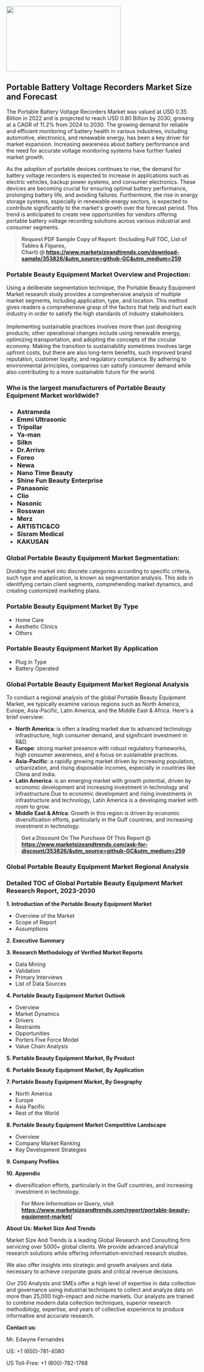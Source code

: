 <p><img class="alignnone size-medium wp-image-20088" src="https://ffe5etoiles.com/wp-content/uploads/2024/12/MST1-300x171.png" alt="" width="300" height="171" /></p><h2>Portable Battery Voltage Recorders Market Size and Forecast</h2><p>The Portable Battery Voltage Recorders Market was valued at USD 0.35 Billion in 2022 and is projected to reach USD 0.80 Billion by 2030, growing at a CAGR of 11.2% from 2024 to 2030. The growing demand for reliable and efficient monitoring of battery health in various industries, including automotive, electronics, and renewable energy, has been a key driver for market expansion. Increasing awareness about battery performance and the need for accurate voltage monitoring systems have further fueled market growth.</p><p>As the adoption of portable devices continues to rise, the demand for battery voltage recorders is expected to increase in applications such as electric vehicles, backup power systems, and consumer electronics. These devices are becoming crucial for ensuring optimal battery performance, prolonging battery life, and avoiding failures. Furthermore, the rise in energy storage systems, especially in renewable energy sectors, is expected to contribute significantly to the market's growth over the forecast period. This trend is anticipated to create new opportunities for vendors offering portable battery voltage recording solutions across various industrial and consumer segments.</p></p><blockquote id="" class=""><strong>Request PDF Sample Copy of Report: (Including Full TOC, List of Tables &amp; Figures, Chart)&nbsp;@&nbsp;<strong><a href="https://www.marketsizeandtrends.com/download-sample/353826/&utm_source=github-GC&utm_medium=259" target="_blank">https://www.marketsizeandtrends.com/download-sample/353826/&utm_source=github-GC&utm_medium=259</a></strong></strong></blockquote><h3 id="" class="">Portable Beauty Equipment Market&nbsp;Overview and Projection:</h3><p id="" class="">Using a deliberate segmentation technique, the Portable Beauty Equipment Market research study provides a comprehensive analysis of multiple market segments, including application, type, and location. This method gives readers a comprehensive grasp of the factors that help and hurt each industry in order to satisfy the high standards of industry stakeholders. <br /> <br />Implementing sustainable practices involves more than just designing products; other operational changes include using renewable energy, optimizing transportation, and adopting the concepts of the circular economy. Making the transition to sustainability sometimes involves large upfront costs, but there are also long-term benefits, such improved brand reputation, customer loyalty, and regulatory compliance. By adhering to environmental principles, companies can satisfy consumer demand while also contributing to a more sustainable future for the world.</p><h3 id="" class="">Who is the largest manufacturers of&nbsp;Portable Beauty Equipment Market worldwide?</h3><h3 class=""><p><ul><li>Astrameda </li><li> Emmi Ultrasonic </li><li> Tripollar </li><li> Ya-man </li><li> Silkn </li><li> Dr.Arrivo </li><li> Foreo </li><li> Newa </li><li> Nano Time Beauty </li><li> Shine Fun Beauty Enterprise </li><li> Panasonic </li><li> Clio </li><li> Nasonic </li><li> Rosswan </li><li> Merz </li><li> ARTISTIC&CO </li><li> Sisram Medical </li><li> KAKUSAN</li></ul></p></h3><h3 id="" class="">Global&nbsp;Portable Beauty Equipment Market Segmentation:</h3><p id="" class="">Dividing the market into discrete categories according to specific criteria, such type and application, is known as segmentation analysis. This aids in identifying certain client segments, comprehending market dynamics, and creating customized marketing plans.</p><h3 id="" class="">Portable Beauty Equipment Market&nbsp;By Type</h3><p><p><ul><li>Home Care</li><li> Aesthetic Clinics</li><li> Others</p></li></ul></p></p><h3 id="" class="">Portable Beauty Equipment Market&nbsp;By Application</h3><p class=""><p><ul><li>Plug in Type</li><li> Battery Operated</li></ul></p></p><h3 id="" class="">Global Portable Beauty Equipment Market Regional Analysis</h3><p id="" class="">To conduct a regional analysis of the global Portable Beauty Equipment Market, we typically examine various regions such as North America, Europe, Asia-Pacific, Latin America, and the Middle East &amp; Africa. Here's a brief overview:</p><ul><li><strong>North America</strong>: is often a leading market due to advanced technology infrastructure, high consumer demand, and significant investment in R&amp;D.</li><li><strong>Europe</strong>: strong market presence with robust regulatory frameworks, high consumer awareness, and a focus on sustainable practices.</li><li><strong>Asia-Pacific</strong>: a rapidly growing market driven by increasing population, urbanization, and rising disposable incomes, especially in countries like China and India.</li><li><strong>Latin America</strong>: is an emerging market with growth potential, driven by economic development and increasing investment in technology and infrastructure.Due to economic development and rising investments in infrastructure and technology, Latin America is a developing market with room to grow.</li><li><strong>Middle East &amp; Africa</strong>: Growth in this region is driven by economic diversification efforts, particularly in the Gulf countries, and increasing investment in technology.</li></ul><blockquote id="" class=""><strong>Get a Discount On The Purchase Of This Report @ <strong><a href="https://www.marketsizeandtrends.com/ask-for-discount/353826/&utm_source=github-GC&utm_medium=259" target="_blank">https://www.marketsizeandtrends.com/ask-for-discount/353826/&utm_source=github-GC&utm_medium=259</a></strong></strong></blockquote><h3 id="" class="">Global Portable Beauty Equipment Market Regional Analysis</h3><h3 id="" class="">Detailed TOC of Global Portable Beauty Equipment Market Research Report, 2023-2030</h3><p id="" class=""><strong>1. Introduction of the Portable Beauty Equipment Market</strong></p><ul><li>Overview of the Market</li><li>Scope of Report</li><li>Assumptions</li></ul><p id="" class=""><strong>2. Executive Summary</strong></p><p id="" class=""><strong>3. Research Methodology of Verified Market Reports</strong></p><ul><li>Data Mining</li><li>Validation</li><li>Primary Interviews</li><li>List of Data Sources</li></ul><p id="" class=""><strong>4. Portable Beauty Equipment Market Outlook</strong></p><ul><li>Overview</li><li>Market Dynamics</li><li>Drivers</li><li>Restraints</li><li>Opportunities</li><li>Porters Five Force Model</li><li>Value Chain Analysis</li></ul><p id="" class=""><strong>5. Portable Beauty Equipment Market, By Product</strong></p><p id="" class=""><strong>6. Portable Beauty Equipment Market, By Application</strong></p><p id="" class=""><strong>7. Portable Beauty Equipment Market, By Geography</strong></p><ul><li>North America</li><li>Europe</li><li>Asia Pacific</li><li>Rest of the World</li></ul><p id="" class=""><strong>8. Portable Beauty Equipment Market Competitive Landscape</strong></p><ul><li>Overview</li><li>Company Market Ranking</li><li>Key Development Strategies</li></ul><p id="" class=""><strong>9. Company Profiles</strong></p><p id="" class=""><strong>10. Appendix</strong></p><ul><li>diversification efforts, particularly in the Gulf countries, and increasing investment in technology.</li></ul><blockquote id="" class=""><strong>For More Information or Query, visit <strong><strong><a href="https://www.marketsizeandtrends.com/report/portable-beauty-equipment-market/" target="_blank">https://www.marketsizeandtrends.com/report/portable-beauty-equipment-market/</a></strong></strong></strong></blockquote><p id="" class=""><strong>About Us: Market Size And Trends</strong></p><p id="" class="">Market Size And Trends is a leading Global Research and Consulting firm servicing over 5000+ global clients. We provide advanced analytical research solutions while offering information-enriched research studies.</p><p id="" class="">We also offer insights into strategic and growth analyses and data necessary to achieve corporate goals and critical revenue decisions.</p><p id="" class="">Our 250 Analysts and SMEs offer a high level of expertise in data collection and governance using industrial techniques to collect and analyze data on more than 25,000 high-impact and niche markets. Our analysts are trained to combine modern data collection techniques, superior research methodology, expertise, and years of collective experience to produce informative and accurate research.</p><p id="" class=""><strong>Contact us:</strong></p><p id="" class="">Mr. Edwyne Fernandes</p><p id="" class="">US: +1 (650)-781-4080</p><p id="" class="">US Toll-Free: +1 (800)-782-1768</p>
